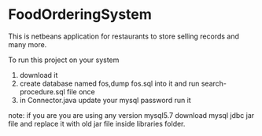 # FoodOrderingSystem
This is netbeans application for restaurants  to store selling records and many more.

To run this project on your system
1. download it
2. create database named fos,dump fos.sql into it and run search-procedure.sql file once
3. in Connector.java update your mysql password
run it

note: if you are you are using any version mysql5.7 download mysql jdbc jar file and replace it with old jar file inside libraries folder. 

